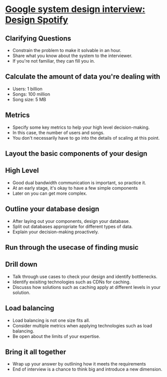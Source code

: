 # [Google system design interview: Design Spotify](https://www.youtube.com/watch?v=_K-eupuDVEc)

## Clarifying Questions
- Constrain the problem to make it solvable in an hour.
- Share what you know about the system to the interviewer.
- If you're not familiar, they can fill you in.

## Calculate the amount of data you're dealing with
- Users: 1 billion
- Songs: 100 million
- Song size: 5 MB

## Metrics
- Specify some key metrics to help your high level decision-making.
- In this case, the number of users and songs.
- You don't necessarily have to go into the details of scaling at this point.

## Layout the basic components of your design

## High Level
- Good dual bandwidth communication is important, so practice it.
- At an early stage, it's okay to have a few simple components
- Later on you can get more complex.

## Outline your database design
- After laying out your components, design your database.
- Split out databases appropriate for different types of data.
- Explain your decision-making proactively.

## Run through the usecase of finding music

## Drill down
- Talk through use cases to check your design and identify bottlenecks.
- Identify exisiting technologies such as CDNs for caching.
- Discusss how solutions such as caching apply at different levels in your solution.

## Load balancing
- Load balancing is not one size fits all.
- Consider multiple metrics when applying technologies such as load balancing.
- Be open about the limits of your expertise.

## Bring it all together
- Wrap up your answer by outlining how it meets the requirements
- End of interview is a chance to think big and introduce a new dimension.